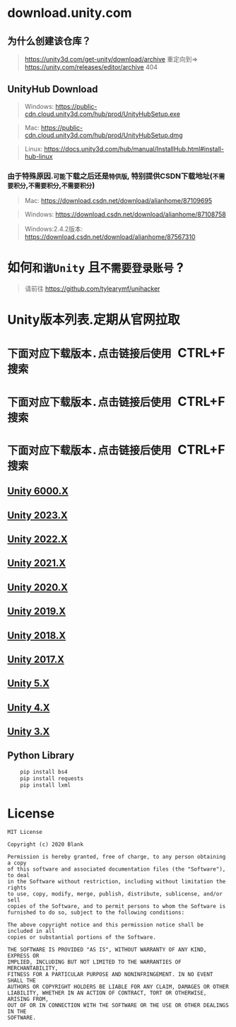 # download.unity.com
## 为什么创建该仓库？
> https://unity3d.com/get-unity/download/archive 重定向到=> https://unity.com/releases/editor/archive    404  

## UnityHub Download 

> Windows: https://public-cdn.cloud.unity3d.com/hub/prod/UnityHubSetup.exe

> Mac: https://public-cdn.cloud.unity3d.com/hub/prod/UnityHubSetup.dmg

> Linux: https://docs.unity3d.com/hub/manual/InstallHub.html#install-hub-linux

### 由于特殊原因.`可能`下载之后还是`特供版`, 特别提供CSDN下载地址(`不需要积分`,`不需要积分`,`不需要积分`)

> Mac: https://download.csdn.net/download/alianhome/87109695

> Windows: https://download.csdn.net/download/alianhome/87108758

> Windows:2.4.2版本: https://download.csdn.net/download/alianhome/87567310

# 如何`和谐Unity` 且`不需要登录账号` ?

> 请前往 https://github.com/tylearymf/unihacker

# Unity版本列表.定期从官网拉取

# `下面对应下载版本.点击链接后使用 `CTRL+F` 搜索`

# `下面对应下载版本.点击链接后使用 `CTRL+F` 搜索`

# `下面对应下载版本.点击链接后使用 `CTRL+F` 搜索`

## [Unity 6000.X](download-archive-6000.md)

## [Unity 2023.X](download-archive-2023.md)

## [Unity 2022.X](download-archive-2022.md)

## [Unity 2021.X](download-archive-2021.md)

## [Unity 2020.X](download-archive-2020.md)

## [Unity 2019.X](download-archive-2019.md)

## [Unity 2018.X](download-archive-2018.md)

## [Unity 2017.X](download-archive-2017.md)

## [Unity 5.X](download-archive-5.md)

## [Unity 4.X](download-archive-4.md)

## [Unity 3.X](download-archive-3.md)


## Python Library

```bash
    pip install bs4
    pip install requests
    pip install lxml
```

# License


```
MIT License

Copyright (c) 2020 Blank

Permission is hereby granted, free of charge, to any person obtaining a copy
of this software and associated documentation files (the "Software"), to deal
in the Software without restriction, including without limitation the rights
to use, copy, modify, merge, publish, distribute, sublicense, and/or sell
copies of the Software, and to permit persons to whom the Software is
furnished to do so, subject to the following conditions:

The above copyright notice and this permission notice shall be included in all
copies or substantial portions of the Software.

THE SOFTWARE IS PROVIDED "AS IS", WITHOUT WARRANTY OF ANY KIND, EXPRESS OR
IMPLIED, INCLUDING BUT NOT LIMITED TO THE WARRANTIES OF MERCHANTABILITY,
FITNESS FOR A PARTICULAR PURPOSE AND NONINFRINGEMENT. IN NO EVENT SHALL THE
AUTHORS OR COPYRIGHT HOLDERS BE LIABLE FOR ANY CLAIM, DAMAGES OR OTHER
LIABILITY, WHETHER IN AN ACTION OF CONTRACT, TORT OR OTHERWISE, ARISING FROM,
OUT OF OR IN CONNECTION WITH THE SOFTWARE OR THE USE OR OTHER DEALINGS IN THE
SOFTWARE.
```